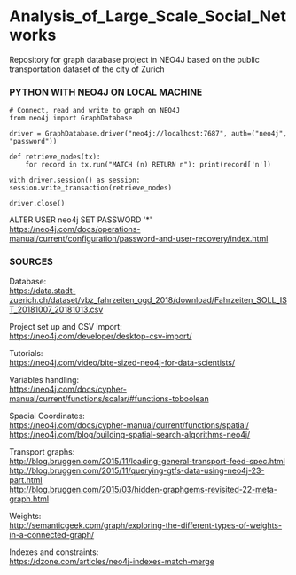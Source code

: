 # Analysis_of_Large_Scale_Social_Networks
Repository for graph database project in NEO4J based on the public transportation dataset of the city of Zurich

### PYTHON WITH NEO4J ON LOCAL MACHINE
    
    # Connect, read and write to graph on NEO4J
    from neo4j import GraphDatabase 

    driver = GraphDatabase.driver("neo4j://localhost:7687", auth=("neo4j", "password"))

    def retrieve_nodes(tx):
        for record in tx.run("MATCH (n) RETURN n"): print(record['n'])

    with driver.session() as session: session.write_transaction(retrieve_nodes)

    driver.close()
ALTER USER neo4j SET PASSWORD '*'
<br />
https://neo4j.com/docs/operations-manual/current/configuration/password-and-user-recovery/index.html



### SOURCES

Database: <br />
https://data.stadt-zuerich.ch/dataset/vbz_fahrzeiten_ogd_2018/download/Fahrzeiten_SOLL_IST_20181007_20181013.csv

Project set up and CSV import: <br />
https://neo4j.com/developer/desktop-csv-import/ <br />

Tutorials: <br />
https://neo4j.com/video/bite-sized-neo4j-for-data-scientists/

Variables handling: <br />
https://neo4j.com/docs/cypher-manual/current/functions/scalar/#functions-toboolean <br />

Spacial Coordinates: <br />
https://neo4j.com/docs/cypher-manual/current/functions/spatial/ <br />
https://neo4j.com/blog/building-spatial-search-algorithms-neo4j/

Transport graphs: <br />
http://blog.bruggen.com/2015/11/loading-general-transport-feed-spec.html <br />
http://blog.bruggen.com/2015/11/querying-gtfs-data-using-neo4j-23-part.html <br />
http://blog.bruggen.com/2015/03/hidden-graphgems-revisited-22-meta-graph.html

Weights: <br />
http://semanticgeek.com/graph/exploring-the-different-types-of-weights-in-a-connected-graph/

Indexes and constraints: <br />
https://dzone.com/articles/neo4j-indexes-match-merge
